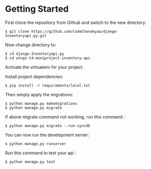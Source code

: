 # Getting Started

First clone the repository from Github and switch to the new directory:

    $ git clone https://github.com/CodeChanakyaa/django-Inventoryapi.py.git

Now change directory to:

    $ cd django-Inventoryapi.py
    $ cd wings-t4-miniproject-inventory-api
    
Activate the virtualenv for your project.
    
Install project dependencies:

    $ pip install -r requirements/local.txt
    
Then simply apply the migrations:

    $ python manage.py makemigrations    
    $ python manage.py migrate

If above migrate command not working, run this command :

    $ python manage.py migrate --run-syncdb 

You can now run the development server:

    $ python manage.py runserver

Run this command to test your api :

    $ python manage.py test
    
